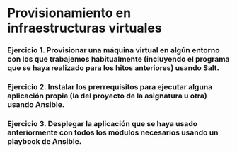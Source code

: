 # Provisionamiento en infraestructuras virtuales

### Ejercicio 1. Provisionar una máquina virtual en algún entorno con los que trabajemos habitualmente (incluyendo el programa que se haya realizado para los hitos anteriores) usando Salt.




### Ejercicio 2. Instalar los prerrequisitos para ejecutar alguna aplicación propia (la del proyecto de la asignatura u otra) usando Ansible.

### Ejercicio 3. Desplegar la aplicación que se haya usado anteriormente con todos los módulos necesarios usando un playbook de Ansible.